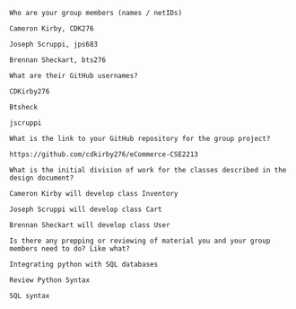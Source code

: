     Who are your group members (names / netIDs) 

    Cameron Kirby, CDK276 

    Joseph Scruppi, jps683 

    Brennan Sheckart, bts276 

    What are their GitHub usernames? 

    CDKirby276 

    Btsheck 

    jscruppi 

    What is the link to your GitHub repository for the group project? 

    https://github.com/cdkirby276/eCommerce-CSE2213 

    What is the initial division of work for the classes described in the design document? 

    Cameron Kirby will develop class Inventory 

    Joseph Scruppi will develop class Cart 

    Brennan Sheckart will develop class User 

    Is there any prepping or reviewing of material you and your group members need to do? Like what? 

    Integrating python with SQL databases 

    Review Python Syntax 

    SQL syntax 

 
